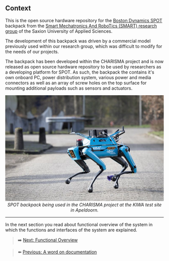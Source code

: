 ## Context

This is the open source hardware repository for the [Boston Dynamics SPOT](https://bostondynamics.com/products/spot/) backpack from the [Smart Mechatronics And RoboTics (SMART) research group](https://www.saxion.edu/business-and-research/research/smart-industry/mechatronics) of the Saxion University of Applied Sciences.

The development of this backpack was driven by a commercial model previously used within our research group, which was difficult to modify for the needs of our projects.

The backpack has been developed within the CHARISMA project and is now released as open source hardware repository to be used by researchers as a developing platform for SPOT. 
As such, the backpack the contains it's own onboard PC, power distribution system, various power and media connectors as well as an array of screw holes on the top surface for mounting additional payloads such as sensors and actuators.

<p align="center" width="100%">
    <img src="../Images/KIWA_Test_Day/KIWA_1.jpg">
    <br>
    <em>SPOT backpack being used in the CHARISMA project at the KIWA test site in Apeldoorn.</em>
</p>

***
In the next section you read about functional overview of the system in which the functions and interfaces of the system are explained.

> ➡️ [Next: Functional Overview](./02-functional-overview.md)

> ⬅️ [Previous: A word on documentation](./01-context.md)
